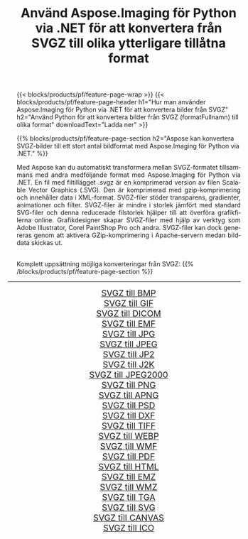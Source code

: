 ﻿---
title: Använd Aspose.Imaging för Python via .NET för att konvertera från SVGZ till olika ytterligare tillåtna format 
weight: 3920
url: /sv/python-net/conversion/from/svgz/ 
lang: sv
langdirlevel: 2
locales: zh-hans,ja,it,ru,de,es,fr,nl,id,lt,pl,pt,vi,tr,ko,zh-hant,ar,hi,th,sv,cs,uk,he
description: Du kan snabbt omvandla från SVGZ(Komprimerad version av Scalable Vector Graphics-fil (.SVG).) till olika format med Aspose.Imaging för Python via .NET.
---

{{< blocks/products/pf/feature-page-wrap >}}
{{< blocks/products/pf/feature-page-header h1="Hur man använder Aspose.Imaging för Python via .NET för att konvertera bilder från SVGZ" h2="Använd Python för att konvertera bilder från SVGZ (formatFullnamn) till olika format" downloadText="Ladda ner" >}}


{{% blocks/products/pf/feature-page-section  h2="Aspose kan konvertera SVGZ-bilder till ett stort antal bildformat med Aspose.Imaging för Python via .NET." %}}
<p align=justify>Med Aspose kan du automatiskt transformera mellan SVGZ-formatet tillsammans med andra medföljande format med Aspose.Imaging för Python via .NET. En fil med filtillägget .svgz är en komprimerad version av filen Scalable Vector Graphics (.SVG). Den är komprimerad med gzip-komprimering och innehåller data i XML-format. SVGZ-filer stöder transparens, gradienter, animationer och filter. SVGZ-filer är mindre i storlek jämfört med standard SVG-filer och denna reducerade filstorlek hjälper till att överföra grafikfilerna online. Grafikdesigner skapar SVGZ-filer med hjälp av verktyg som Adobe Illustrator, Corel PaintShop Pro och andra. SVGZ-filer kan dock genereras genom att aktivera GZip-komprimering i Apache-servern medan bilddata skickas ut.</p>
<br/>
Komplett uppsättning möjliga konverteringar från SVGZ:
{{% /blocks/products/pf/feature-page-section %}}
<div class="container-fluid productfamilypage bg-gray">
    <div class="convertypes bg-gray agp-content section">
        <div class="container">
		<hr style="margin-left:-20px;"/>
		<div class="row other-converters" style="gap: 10px;font-size: 19px;text-align:center;">
		    <div class='col-md-2 other-converter remove-lp remove-rp'><a href="/imaging/sv/python-net/conversion/svgz-to-bmp/" style="padding:15px;">SVGZ till BMP</a></div><div class='col-md-2 other-converter remove-lp remove-rp'><a href="/imaging/sv/python-net/conversion/svgz-to-gif/" style="padding:15px;">SVGZ till GIF</a></div><div class='col-md-2 other-converter remove-lp remove-rp'><a href="/imaging/sv/python-net/conversion/svgz-to-dicom/" style="padding:15px;">SVGZ till DICOM</a></div><div class='col-md-2 other-converter remove-lp remove-rp'><a href="/imaging/sv/python-net/conversion/svgz-to-emf/" style="padding:15px;">SVGZ till EMF</a></div><div class='col-md-2 other-converter remove-lp remove-rp'><a href="/imaging/sv/python-net/conversion/svgz-to-jpg/" style="padding:15px;">SVGZ till JPG</a></div><div class='col-md-2 other-converter remove-lp remove-rp'><a href="/imaging/sv/python-net/conversion/svgz-to-jpeg/" style="padding:15px;">SVGZ till JPEG</a></div><div class='col-md-2 other-converter remove-lp remove-rp'><a href="/imaging/sv/python-net/conversion/svgz-to-jp2/" style="padding:15px;">SVGZ till JP2</a></div><div class='col-md-2 other-converter remove-lp remove-rp'><a href="/imaging/sv/python-net/conversion/svgz-to-j2k/" style="padding:15px;">SVGZ till J2K</a></div><div class='col-md-2 other-converter remove-lp remove-rp'><a href="/imaging/sv/python-net/conversion/svgz-to-jpeg2000/" style="padding:15px;">SVGZ till JPEG2000</a></div><div class='col-md-2 other-converter remove-lp remove-rp'><a href="/imaging/sv/python-net/conversion/svgz-to-png/" style="padding:15px;">SVGZ till PNG</a></div><div class='col-md-2 other-converter remove-lp remove-rp'><a href="/imaging/sv/python-net/conversion/svgz-to-apng/" style="padding:15px;">SVGZ till APNG</a></div><div class='col-md-2 other-converter remove-lp remove-rp'><a href="/imaging/sv/python-net/conversion/svgz-to-psd/" style="padding:15px;">SVGZ till PSD</a></div><div class='col-md-2 other-converter remove-lp remove-rp'><a href="/imaging/sv/python-net/conversion/svgz-to-dxf/" style="padding:15px;">SVGZ till DXF</a></div><div class='col-md-2 other-converter remove-lp remove-rp'><a href="/imaging/sv/python-net/conversion/svgz-to-tiff/" style="padding:15px;">SVGZ till TIFF</a></div><div class='col-md-2 other-converter remove-lp remove-rp'><a href="/imaging/sv/python-net/conversion/svgz-to-webp/" style="padding:15px;">SVGZ till WEBP</a></div><div class='col-md-2 other-converter remove-lp remove-rp'><a href="/imaging/sv/python-net/conversion/svgz-to-wmf/" style="padding:15px;">SVGZ till WMF</a></div><div class='col-md-2 other-converter remove-lp remove-rp'><a href="/imaging/sv/python-net/conversion/svgz-to-pdf/" style="padding:15px;">SVGZ till PDF</a></div><div class='col-md-2 other-converter remove-lp remove-rp'><a href="/imaging/sv/python-net/conversion/svgz-to-html/" style="padding:15px;">SVGZ till HTML</a></div><div class='col-md-2 other-converter remove-lp remove-rp'><a href="/imaging/sv/python-net/conversion/svgz-to-emz/" style="padding:15px;">SVGZ till EMZ</a></div><div class='col-md-2 other-converter remove-lp remove-rp'><a href="/imaging/sv/python-net/conversion/svgz-to-wmz/" style="padding:15px;">SVGZ till WMZ</a></div><div class='col-md-2 other-converter remove-lp remove-rp'><a href="/imaging/sv/python-net/conversion/svgz-to-tga/" style="padding:15px;">SVGZ till TGA</a></div><div class='col-md-2 other-converter remove-lp remove-rp'><a href="/imaging/sv/python-net/conversion/svgz-to-svg/" style="padding:15px;">SVGZ till SVG</a></div><div class='col-md-2 other-converter remove-lp remove-rp'><a href="/imaging/sv/python-net/conversion/svgz-to-canvas/" style="padding:15px;">SVGZ till CANVAS</a></div><div class='col-md-2 other-converter remove-lp remove-rp'><a href="/imaging/sv/python-net/conversion/svgz-to-ico/" style="padding:15px;">SVGZ till ICO</a></div>
                </div>
        </div>
    </div>
</div>
<br/>

